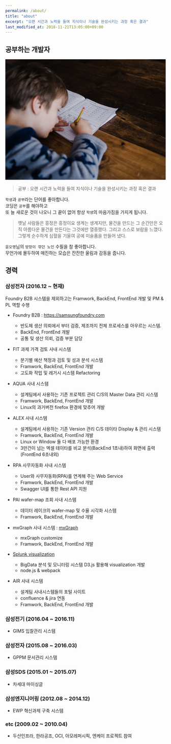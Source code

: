 ```yaml
---
permalink: /about/
title: "about"
excerpt: "오랜 시간과 노력을 들여 지식이나 기술을 완성시키는 과정 혹은 결과"
last_modified_at: 2018-11-21T13:05:00+09:00
---
```


## 공부하는 개발자
<img src="/assets/images/posts/about/about-study.jpg">

> 공부 : 오랜 시간과 노력을 들여 지식이나 기술을 완성시키는 과정 혹은 결과

`학생`과 `공부`라는 단어를 좋아합니다.  
코딩은 `공부`를 해야하고  
또 늘 새로운 것이 나오니 그 끝이 없어 항상 `학생`의 마음가짐을 가지게 됩니다. 

> 옛날 사람들은 흥정은 흥정이요 생계는 생계지만, 물건을 만드는 그 순간만은 오직 아름다운 물건을 만든다는 그것에만 열중했다. 그리고 스스로 보람을 느꼈다. 그렇게 순수하게 심혈을 기울여 공예 미술품을 만들어 냈다.

`윤오영`님의 `방망이 깎던 노인` 수필을 참 좋아합니다.  
무언가에 몰두하여 매진하는 모습은 잔잔한 울림과 감동을 줍니다.

## 경력
### 삼성전자 (2016.12 ~ 현재)
Foundry B2B 시스템을 제외하고는 Framwork, BackEnd, FrontEnd 개발 및 PM & PL 역할 수행 
- Foundry B2B : <https://samsungfoundry.com>
  - 반도체 생산 의뢰에서 부터 검증, 제조까지 전체 프로세스를 아우르는 시스템.
  - BackEnd, FrontEnd 개발
  - 공통 및 생산 의뢰, 검증 부분 담당


- FIT 과제 가격 검토 사내 시스템
  - 분기별 예산 책정과 검토 및 성과 분석 시스템
  - Framwork, BackEnd, FrontEnd 개발
  - 고도화 작업 및 레거시 시스템 Refactoring


- AQUA 사내 시스템
  - 설계팀에서 사용하는 기존 프로젝트 관리 C/S의 Master Data 관리 시스템
  - Framwork, BackEnd, FrontEnd 개발
  - Linux의 과거버전 firefox 환경에 맞추어 개발


- ALEX 사내 시스템
  - 설계팀에서 사용하는 기존 Version 관리 C/S 데이타 Display & 관리 시스템
  - Framwork, BackEnd, FrontEnd 개발
  - Linux or Window 둘 다 배포 가능한 환경
  - 3만건이 넘는 엑셀 테이타를 비교 분석(BackEnd 1초내)하여 화면에 출력(FrontEnd 6초내외)


- RPA 사무자동화 사내 시스템
  - User와 사무자동화(RPA)를 연계해 주는 Web Service
  - Framwork, BackEnd, FrontEnd 개발
  - Swagger UI를 통한 Rest API 지원


- PAI wafer-map 조회 사내 시스템
  - 데이터 레이크의 wafer-map 및 수율 시각화 시스템  
  - Framwork, BackEnd, FrontEnd 개발


- mxGraph 사내 시스템 : [mxGraph](https://jgraph.github.io/mxgraph/javascript/examples/grapheditor/www/index.html)
  - mxGraph customize
  - Framwork, BackEnd, FrontEnd 개발


- [Splunk visualization](https://www.splunk.com/en_us/products/splunk-enterprise/features/visualizations.html)
  - BigData 분석 및 모니터링 시스템 D3.js 활용해 visualization 개발
  - node.js & webpack


- AIR 사내 시스템
  - 설계팀 사내시스템들의 포털 사이트
  - confluence & jira 연동
  - Framwork, BackEnd, FrontEnd 개발


### 삼성전기 (2016.04 ~ 2016.11)
- GIMS 입찰관리 시스템

### 삼성전자 (2015.08 ~ 2016.03)
- GPPM 문서관리 시스템

### 삼성SDS (2015.01 ~ 2015.07)
- 차세대 마이싱글

### 삼성엔지니어링 (2012.08 ~ 2014.12)
- EWP 혁신과제 구축 시스템

### etc (2009.02 ~ 2010.04)
- 두산인프라, 한라공조, OCI, 아모레퍼시픽, 엔케이 프로젝트 참여 